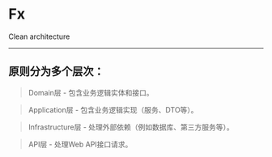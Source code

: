 # Fx
Clean architecture

---

## 原则分为多个层次：

> Domain层 - 包含业务逻辑实体和接口。

> Application层 - 包含业务逻辑实现（服务、DTO等）。

> Infrastructure层 - 处理外部依赖（例如数据库、第三方服务等）。

> API层 - 处理Web API接口请求。
